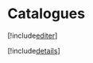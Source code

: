 # Catalogues

[!include[editer](catalogues.editer.autogen.md)]

[!include[details](catalogues.details.autogen.md)]


















































































































